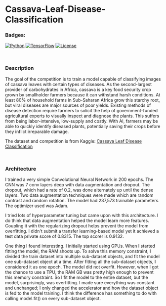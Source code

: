 # Cassava-Leaf-Disease-Classification

### Badges:

[![Python](https://img.shields.io/badge/Python-3.8-blue.svg)](https://www.python.org/)
[![TensorFlow](https://img.shields.io/badge/TensorFlow-2.x-orange.svg)](https://www.tensorflow.org/)
[![License](https://img.shields.io/badge/License-Apache%202.0-blue.svg)](https://opensource.org/licenses/Apache-2.0)

<br>

### Description

The goal of the competition is to train a model capable of classifying images of cassava leaves with certain types of diseases. As the second-largest provider of carbohydrates in Africa, cassava is a key food security crop grown by smallholder farmers because it can withstand harsh conditions. At least 80% of household farms in Sub-Saharan Africa grow this starchy root, but viral diseases are major sources of poor yields. Existing methods of disease detection require farmers to solicit the help of government-funded agricultural experts to visually inspect and diagnose the plants. This suffers from being labor-intensive, low-supply and costly. With AI, farmers may be able to quickly identify diseased plants, potentially saving their crops before they inflict irreparable damage.

The dataset and competition is from Kaggle: [Cassava Leaf Disease Classification](https://www.kaggle.com/competitions/cassava-leaf-disease-classification) 

<br>

### Architecture

I trained a very simple Convolutional Neural Network in 200 epochs. The CNN was 7 conv layers deep with data augmentation and dropout. The dropout, which had a rate of 0.2, was done alternately up until the dense layers. Two data augmentation techniques were made which are random contrast and random rotation. The model had 237,573 trainable parameters. The optimizer used was Adam.

I tried lots of hyperparameter tuning but came upon with this architecture. I do think that data augmentation helped the model learn more features. Coupling it with the regularizing dropout helps prevent the model from overfitting. I didn't submit a transfer learning-based model yet it achieved a test data private score of 0.8315. The top scorer is 0.9132. 

One thing I found interesting. I initially started using GPUs. When I started fitting the model, the RAM shoots up. To solve this memory constraint, I divided the train dataset into multiple sub-dataset objects, and fit the model one sub-dataset object at a time. After fitting all the sub-dataset objects, I considered it as one epoch. The model did not overfit. However, when I got the chance to use a TPU, the RAM GB was pretty high enough to prevent this memory constraint. So I fit the model to the entire dataset, but the model, surprisingly, was overfitting. I made sure everything was constant and unchanged; I only changed the accelerator and how the dataset object is fed to the model training. I think the difference has something to do with calling model.fit() on every sub-dataset object.
